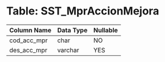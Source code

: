 # Table: SST_MprAccionMejora

| Column Name | Data Type | Nullable |
|-------------|-----------|----------|
| cod_acc_mpr | char | NO |
| des_acc_mpr | varchar | YES |

